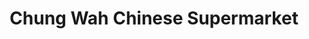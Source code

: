 ---
title: "Chung Wah Chinese Supermarket"
url: /derby/chung-wah-chinese-supermarket/
shop: supermarket
---
